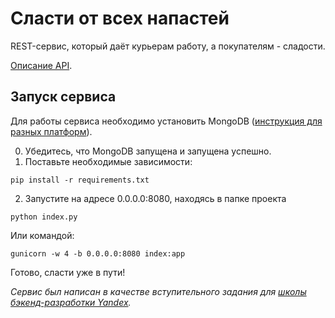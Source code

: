 # Сласти от всех напастей

REST-сервис, который даёт курьерам работу, а покупателям - сладости.

[Описание API](description.pdf).

## Запуск сервиса

Для работы сервиса необходимо установить MongoDB ([инструкция для разных платформ](https://docs.mongodb.com/manual/administration/install-community/)). 

0. Убедитесь, что MongoDB запущена и запущена успешно.
1. Поставьте необходимые зависимости:
```
pip install -r requirements.txt
```
2. Запустите на адресе 0.0.0.0:8080, находясь в папке проекта
```
python index.py
```
Или командой:
```
gunicorn -w 4 -b 0.0.0.0:8080 index:app
```

Готово, сласти уже в пути!

*Сервис был написан в качестве вступительного задания для [школы бэкенд-разработки Yandex](https://academy.yandex.ru/schools/backend?utm_source=yandex&utm_medium=email&utm_campaign=sendr-444809).*
